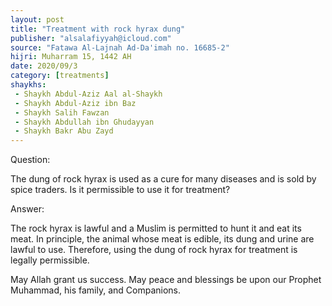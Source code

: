 ```yaml
---
layout: post
title: "Treatment with rock hyrax dung"
publisher: "alsalafiyyah@icloud.com"
source: "Fatawa Al-Lajnah Ad-Da'imah no. 16685-2"
hijri: Muharram 15, 1442 AH
date: 2020/09/3
category: [treatments]
shaykhs: 
 - Shaykh Abdul-Aziz Aal al-Shaykh
 - Shaykh Abdul-Aziz ibn Baz
 - Shaykh Salih Fawzan
 - Shaykh Abdullah ibn Ghudayyan
 - Shaykh Bakr Abu Zayd
---
```


Question:

The dung of rock hyrax is used as a cure for many diseases and is sold by spice traders. Is it permissible to use it for treatment?  

Answer:

The rock hyrax is lawful and a Muslim is permitted to hunt it and eat its meat. In principle, the animal whose meat is edible, its dung and urine are lawful to use. Therefore, using the dung of rock hyrax for treatment is legally permissible.

May Allah grant us success. May peace and blessings be upon our Prophet Muhammad, his family, and Companions. 

